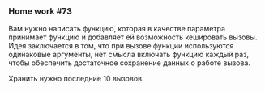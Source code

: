 ### Home work #73
Вам нужно написать функцию, которая в качестве параметра принимает функцию и добавляет ей возможность кешировать вызовы. Идея заключается в том, что при вызове функции используются одинаковые аргументы, нет смысла включать функцию каждый раз, чтобы обеспечить достаточное сохранение данных о работе вызова.

Хранить нужно последние 10 вызовов.